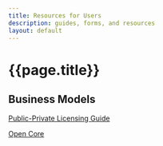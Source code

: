 ```yaml
---
title: Resources for Users
description: guides, forms, and resources
layout: default
---
```


# {{page.title}}

## Business Models

[Public-Private Licensing Guide](/public-private/users)

[Open Core](/open-core/users)
